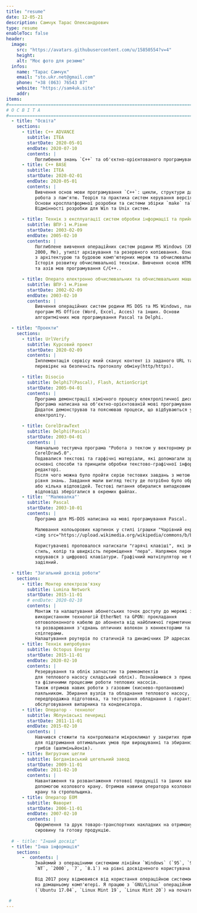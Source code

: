 ```yaml
---
title: "resume"
date: 12-05-21
description: Самчук Тарас Олександрович
type: resume
enableToc: false
header:
  image: 
    src: "https://avatars.githubusercontent.com/u/15850554?v=4"
    height: 
    alt: "Моє фото для резюме"
  infos:
    name: "Тарас Самчук"
    email: "sto.ukr.net@gmail.com" 
    phone: "+38 (063) 76543 87"
    website: "https://sam4uk.site"
    addr: 
items:
#==============================================================================
# О С В І Т А
#==============================================================================
  - title: "Освіта"
    sections:
      - title: C++ ADVANCE
        subtitle: ITEA
        startDate: 2020-05-01
        endDate: 2020-07-10
        contents: | 
           Поглибення знань `C++` та об'єктно-орієнтованого програмування
      - title: C++ BASE
        subtitle: ITEA
        startDate: 2020-02-01
        endDate: 2020-05-01
        contents: | 
           Вивчення основ мови програмування `C++`: цикли, структури даних,
           робота з пам'ятю. Теорія та практика систем керування версіями.
           Основи кросплатформної розробки та системи збірки `make` та`cmake`
           Відмінності розробки для Win та Unix систем.

      - title: Технік з експлуатації систем обробки інформації та прийняття рішень
        subtitle: ВПУ-1 м.Рівне
        startDate: 2003-02-09
        endDate: 2005-02-10
        contents: | 
           Поглиблене вивчення операційних систем родини MS Windows (XP, NT4.0,
           2000, Me), утиліт архівування та резервного копіювання. Ознайомлення 
           з архітектурою та будовою комп'ютерних мереж та обчислювальних машин.
           Історія розвитку обчислювальної техніки. Вивчення основ HTML-верстки
           та азів мов програмування C/C++..

      - title: Операто електронно обчислювальних та обчислювальних машин
        subtitle: ВПУ-1 м.Рівне
        startDate: 2002-02-09
        endDate: 2003-02-10
        contents: | 
           Вивчення операційних систем родини MS DOS та MS Windows, пакету 
           програм MS Office (Word, Excel, Acces) та інших. Основи 
           алгоритмічних мов програмування Pascal та Delphi.

  - title: "Проекти"
    sections:
      - title: UrlVerify
        subtitle: Курсовий проект
        startDate: 2020-02-09
        contents: | 
           Інплементація сервісу який сканує контент із заданого URL та 
           перевіряє на безпечніть протоколу обміну(http/https).

      - title: Disocio
        subtitle: Delphi7(Pascal), Flash, ActionScript
        startDate: 2005-04-01
        contents: | 
           Програма демонстрації хімічного процесу електролітичної дисоціації.
           Програма написана на об'єктно-орієнтованій мові програмування.
           Додаток демонстрував та пояснював процеси, що відбуваються у розчині
           електроліту.

      - title: CorelDrawText
        subtitle: Delphi(Pascal)
        startDate: 2003-04-01
        contents: | 
           Навчально тестуюча програма "Робота з тектом у векторному редакторі
           CorelDraw5.0".
           Подавалися текстові та гарфічні матеріали, які допомагали зрозуміти
           основні способи та принципи обробки текстово-графічної інформації у
           редакторі.
           Після чого можна було пройти серію тестових завдань з метою перевірки
           рівня знань. Завдання мали вигляд тесту де потрібно було обрати одну
           або кілька відповідей. Тестові питання обиралися випадковим чином, а
           відповіді зберігалися в окремих файлах.
      - title: '"Малювалка"'
        subtitle: Pascal
        startDate: 2003-10-01
        contents: | 
           Програма для MS-DOS написана на мові програмування Pascal.

           Малювання колоьорових картинок у стилі іграшки "Чарівний екран"
           <img src="https://upload.wikimedia.org/wikipedia/commons/b/be/EtchASketch10-23-2004.jpg" alt="drawing" style="width:200px;"/>
           
           Користувачеві проповалося натискати "гарячі клавіші", які змінювали
           стиль, колір та швидкість переміщення "пера". Напрямок переміщення
           керувався з цифрової клавіатури. Графічний матніпулятор не був
           задіяний.

  - title: "Загальний досвід роботи"
    sections:
      - title: Монтер електрозв'язку
        subtitle: Lumina Network
        startDate: 2015-11-01
        # endDate: 2020-02-10
        contents: | 
           Монтаж та налаштування абонетських точок доступу до мережі інтернет з
           використанням технологій EtherNet та GPON: прокладання
           оптоволоконного кабелю до абонента від найближчої герметичної коробки
           та розварювання з'єднань оптичних волокон з коннекторами та
           спілтерами.
           Налаштування роутерів по статичній та динамічних IP адресах.
      - title: Технік випробувач
        subtitle: Octopus Energy
        startDate: 2015-11-01
        endDate: 2020-02-10
        contents: | 
           Резервування та облiк запчастин та ремкомлектiв 
           для теплового насосу складський облік). Познайомився з принципами 
           та фiзичними процесами роботи теплових насосiв. 
           Також отримав навик роботи з газовим (киснево-пропановим)
           паяльником. Збирання вузлів та обладнання теплового насосу,
           передпродажна підготовка, та тестування обладнання і гарантійне
           обслуговування випарника та конденсатора.
      - title: Оператор - технолог
        subtitle: Яблунівські печериці
        startDate: 2011-11-01
        endDate: 2015-02-10
        contents: | 
           Навчився стежити та контролювати мікроклимат у закритих приміщеннях
           для підтримання оптимальних умов при вирощуванні та збиранні урожаю
           грибів (шапміньйонів).
      - title: Вигрузчик цегли
        subtitle: Богданівський цегельний завод
        startDate: 2009-11-01
        endDate: 2011-02-10
        contents: | 
           Навантаження та розвантаження готової продукції та ішних вантажів за
           допомогою козлового крану. Отримав навики оператора козлового
           крану та стропольщика.
      - title: Оператор ЕОМ
        subtitle: Фаворит
        startDate: 2006-11-01
        endDate: 2007-02-10
        contents: | 
           Оформлення та друк товаро-транспортних накладних на отриману
           сировину та готову продукцію.
      
  # - title: "Інший досвід"
  - title: "Інша інформація"
    sections:
      -  contents: | 
           Знайомий з операціними системами лінійки `Windows` (`95`, `98`, `XP`,
           `NT`, `2000`, `7`, `8.1`) на рівні досвідченого користувача.

           Від 2017 року відмовився від користання операційною системою `Windows`
           на домашньому комп'ютері. Я працюю з `GNU/Linux` операційними системи
           (`Ubuntu 17.04`, `Linux Mint 19`, `Linux Mint 20`) на початковому рівні.

 #
---
```

